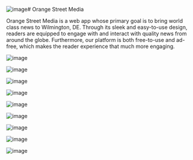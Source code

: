 ![image](https://github.com/Team-Fisher/newsapp/assets/70657515/b20942fe-14dd-4870-ba3a-8215d2daba8f)# Orange Street Media

Orange Street Media is a web app whose primary goal is to bring world class news to Wilmington, DE. Through its sleek and easy-to-use design, readers are equipped to engage with and interact with quality news from around the globe. Furthermore, our platform is both free-to-use and ad-free, which makes the reader experience that much more engaging.

 ![image](https://github.com/Team-Fisher/newsapp/assets/70657515/34ddcc96-d7b0-4c4e-8a51-64c58ecd13e9)

 ![image](https://github.com/Team-Fisher/newsapp/assets/70657515/16b9050e-e453-4f36-a620-02f41c63f0d2)

 ![image](https://github.com/Team-Fisher/newsapp/assets/70657515/41bb7f58-1c5d-4993-b90b-7cfab1e608a5)

 ![image](https://github.com/Team-Fisher/newsapp/assets/70657515/f3bb9d1f-933a-4f87-b406-2ac55d287801)

 ![image](https://github.com/Team-Fisher/newsapp/assets/70657515/ce0fc7f5-0ce1-4b9e-a364-c236cdea1df9)

 ![image](https://github.com/Team-Fisher/newsapp/assets/70657515/15b1e6e6-2dee-4fe2-aa1d-89491875373a)

 ![image](https://github.com/Team-Fisher/newsapp/assets/70657515/58f07167-5a51-48bd-9537-1bc3d264e6b4)

 ![image](https://github.com/Team-Fisher/newsapp/assets/70657515/69fb788a-db16-4fdf-b765-0ab9b310acc7)

 ![image](https://github.com/Team-Fisher/newsapp/assets/70657515/41e15429-df77-4138-aa32-c543450eff32)
